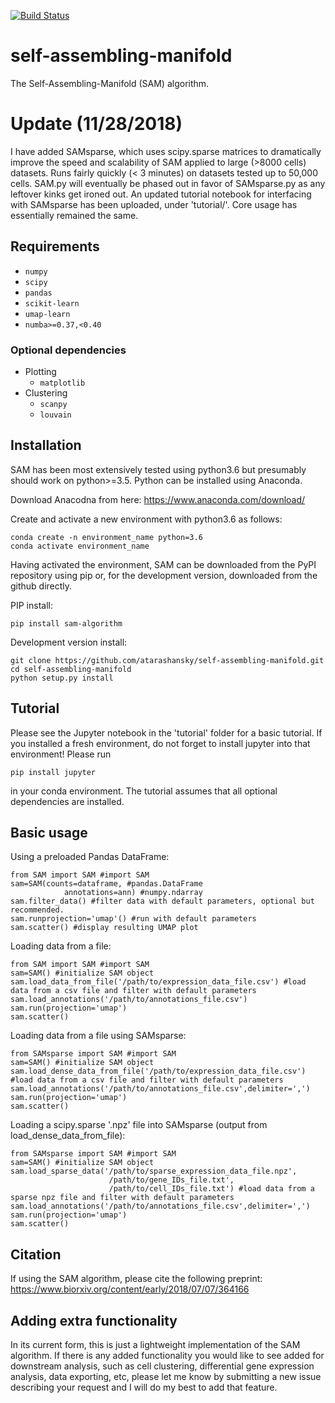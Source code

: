 [![Build Status](https://travis-ci.com/atarashansky/self-assembling-manifold.svg?branch=master)](https://travis-ci.com/atarashansky/self-assembling-manifold)

# self-assembling-manifold
The Self-Assembling-Manifold (SAM) algorithm.

# Update (11/28/2018)

I have added SAMsparse, which uses scipy.sparse matrices to dramatically improve the speed and scalability of SAM applied to large (>8000 cells) datasets. Runs fairly quickly (< 3 minutes) on datasets tested up to 50,000 cells. SAM.py will eventually be phased out in favor of SAMsparse.py as any leftover kinks get ironed out. An updated tutorial notebook for interfacing with SAMsparse has been uploaded, under 'tutorial/'. Core usage has essentially remained the same.

## Requirements
 - `numpy`
 - `scipy`
 - `pandas`
 - `scikit-learn`
 - `umap-learn`
 - `numba>=0.37,<0.40`

### Optional dependencies
 - Plotting
   - `matplotlib`
 - Clustering
   - `scanpy`
   - `louvain`

## Installation
SAM has been most extensively tested using python3.6 but presumably should work on python>=3.5. Python can be installed using Anaconda.

Download Anacodna from here:
    https://www.anaconda.com/download/

Create and activate a new environment with python3.6 as follows:
```
conda create -n environment_name python=3.6
conda activate environment_name
```

Having activated the environment, SAM can be downloaded from the PyPI repository using pip or, for the development version, downloaded from the github directly.

PIP install:
```
pip install sam-algorithm
```

Development version install:
```
git clone https://github.com/atarashansky/self-assembling-manifold.git
cd self-assembling-manifold
python setup.py install
```

## Tutorial
Please see the Jupyter notebook in the 'tutorial' folder for a basic tutorial. If you installed a fresh environment, do not forget to install jupyter into that environment! Please run
```
pip install jupyter
```
in your conda environment. The tutorial assumes that all optional dependencies are installed.

## Basic usage

Using a preloaded Pandas DataFrame:
```
from SAM import SAM #import SAM
sam=SAM(counts=dataframe, #pandas.DataFrame
            annotations=ann) #numpy.ndarray
sam.filter_data() #filter data with default parameters, optional but recommended.
sam.runprojection='umap'() #run with default parameters
sam.scatter() #display resulting UMAP plot
```

Loading data from a file:
```
from SAM import SAM #import SAM
sam=SAM() #initialize SAM object
sam.load_data_from_file('/path/to/expression_data_file.csv') #load data from a csv file and filter with default parameters
sam.load_annotations('/path/to/annotations_file.csv')
sam.run(projection='umap')
sam.scatter()
```

Loading data from a file using SAMsparse:
```
from SAMsparse import SAM #import SAM
sam=SAM() #initialize SAM object
sam.load_dense_data_from_file('/path/to/expression_data_file.csv') #load data from a csv file and filter with default parameters
sam.load_annotations('/path/to/annotations_file.csv',delimiter=',')
sam.run(projection='umap')
sam.scatter()
```

Loading a scipy.sparse '.npz' file into SAMsparse (output from load_dense_data_from_file):
```
from SAMsparse import SAM #import SAM
sam=SAM() #initialize SAM object
sam.load_sparse_data('/path/to/sparse_expression_data_file.npz',
                      /path/to/gene_IDs_file.txt',
                      /path/to/cell_IDs_file.txt') #load data from a sparse npz file and filter with default parameters
sam.load_annotations('/path/to/annotations_file.csv',delimiter=',')
sam.run(projection='umap')
sam.scatter()
```

## Citation
If using the SAM algorithm, please cite the following preprint:
https://www.biorxiv.org/content/early/2018/07/07/364166

## Adding extra functionality
In its current form, this is just a lightweight implementation of the SAM algorithm. If there is any added functionality you would like to see added for downstream analysis, such as cell clustering, differential gene expression analysis, data exporting, etc, please let me know by submitting a new issue describing your request and I will do my best to add that feature.
